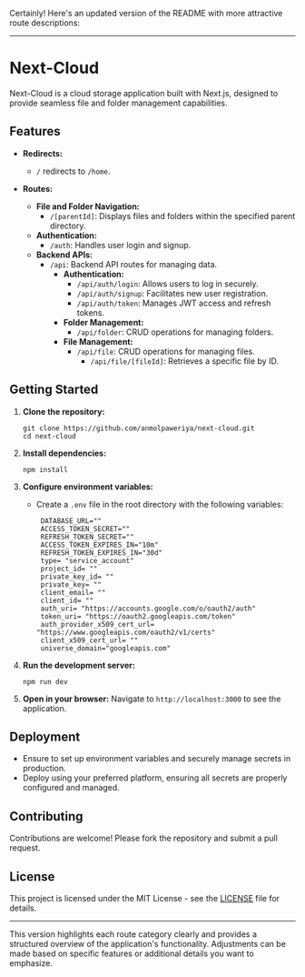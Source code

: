 Certainly! Here's an updated version of the README with more attractive route descriptions:

---

# Next-Cloud

Next-Cloud is a cloud storage application built with Next.js, designed to provide seamless file and folder management capabilities.

## Features

- **Redirects:**
  - `/` redirects to `/home`.
  
- **Routes:**
  - **File and Folder Navigation:**
    - `/[parentId]`: Displays files and folders within the specified parent directory.
  - **Authentication:**
    - `/auth`: Handles user login and signup.
  - **Backend APIs:**
    - `/api`: Backend API routes for managing data.
      - **Authentication:**
        - `/api/auth/login`: Allows users to log in securely.
        - `/api/auth/signup`: Facilitates new user registration.
        - `/api/auth/token`: Manages JWT access and refresh tokens.
      - **Folder Management:**
        - `/api/folder`: CRUD operations for managing folders.
      - **File Management:**
        - `/api/file`: CRUD operations for managing files.
          - `/api/file/[fileId]`: Retrieves a specific file by ID.

## Getting Started

1. **Clone the repository:**
   ```
   git clone https://github.com/anmolpaweriya/next-cloud.git
   cd next-cloud
   ```

2. **Install dependencies:**
   ```
   npm install
   ```

3. **Configure environment variables:**
   - Create a `.env` file in the root directory with the following variables:
     ```
      DATABASE_URL=""
      ACCESS_TOKEN_SECRET=""
      REFRESH_TOKEN_SECRET=""
      ACCESS_TOKEN_EXPIRES_IN="10m"
      REFRESH_TOKEN_EXPIRES_IN="30d"
      type= "service_account"
      project_id= ""
      private_key_id= ""
      private_key= ""
      client_email= ""
      client_id= ""
      auth_uri= "https://accounts.google.com/o/oauth2/auth"
      token_uri= "https://oauth2.googleapis.com/token"
      auth_provider_x509_cert_url= "https://www.googleapis.com/oauth2/v1/certs"
      client_x509_cert_url= ""
      universe_domain="googleapis.com"
     ```

4. **Run the development server:**
   ```
   npm run dev
   ```

5. **Open in your browser:**
   Navigate to `http://localhost:3000` to see the application.

## Deployment

- Ensure to set up environment variables and securely manage secrets in production.
- Deploy using your preferred platform, ensuring all secrets are properly configured and managed.

## Contributing

Contributions are welcome! Please fork the repository and submit a pull request.

## License

This project is licensed under the MIT License - see the [LICENSE](LICENSE) file for details.

---

This version highlights each route category clearly and provides a structured overview of the application's functionality. Adjustments can be made based on specific features or additional details you want to emphasize.